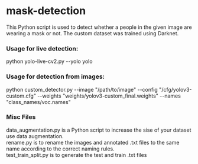 # mask-detection
This Python script is used to detect whether a people in the given image are wearing a mask or not.
The custom dataset was trained using Darknet.

### Usage for live detection:
python yolo-live-cv2.py --yolo yolo

### Usage for detection from images:
python custom_detector.py --image "/path/to/image" --config "/cfg/yolov3-custom.cfg" --weights "weights/yolov3-custom_final.weights" --names "class_names/voc.names"

### Misc Files
data_augmentation.py is a Python script to increase the sise of your dataset use data augmentation.  
rename.py is to rename the images and annotated .txt files to the same name according to the correct naming rules.  
test_train_split.py is to generate the test and train .txt files
